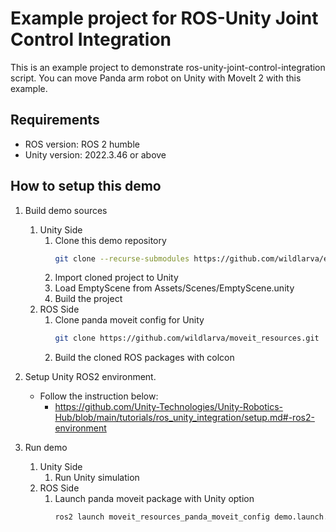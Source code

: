 # Example project for ROS-Unity Joint Control Integration

This is an example project to demonstrate ros-unity-joint-control-integration script.
You can move Panda arm robot on Unity with MoveIt 2 with this example.

## Requirements

- ROS version: ROS 2 humble
- Unity version: 2022.3.46 or above

## How to setup this demo

1. Build demo sources
   1. Unity Side
      1. Clone this demo repository
         ```bash
         git clone --recurse-submodules https://github.com/wildlarva/example-ros-unity-integration.git
         ```
      1. Import cloned project to Unity
      1. Load EmptyScene from Assets/Scenes/EmptyScene.unity
      1. Build the project
   1. ROS Side
      1. Clone panda moveit config for Unity
         ```bash
         git clone https://github.com/wildlarva/moveit_resources.git
         ```
      1. Build the cloned ROS packages with colcon  

1. Setup Unity ROS2 environment.
   * Follow the instruction below:
     * https://github.com/Unity-Technologies/Unity-Robotics-Hub/blob/main/tutorials/ros_unity_integration/setup.md#-ros2-environment

1. Run demo
   1. Unity Side
      1. Run Unity simulation
   1. ROS Side
      1. Launch panda moveit package with Unity option
         ```bash
         ros2 launch moveit_resources_panda_moveit_config demo.launch.py ros2_control_hardware_type:="unity"
         ```
